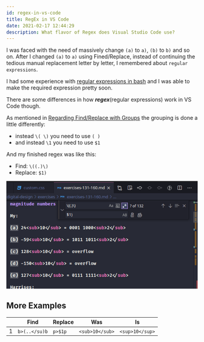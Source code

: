 ```yaml
---
id: regex-in-vs-code
title: RegEx in VS Code
date: 2021-02-17 12:44:29
description: What flavor of Regex does Visual Studio Code use?
---
```


I was faced with the need of massively change `(a)` to `a)`, `(b)` to `b)` and so on. After I changed `(a)` to `a)` using Fined/Replace, instead of continuing the tedious manual replacement letter by letter, I remembered about `regular expressions`.

I had some experience with [regular expressions in bash](../shells/bash/regex-in-bash) and I was able to make the required expression pretty soon.

There are some differences in how ***regex***(regular expressions) work in VS Code though.

As mentioned in [Regarding Find/Replace with Groups](https://stackoverflow.com/questions/42179046/what-flavor-of-regex-does-visual-studio-code-use#42184299) the grouping is done a little differently:

- instead `\( \)` you need to use `( )`
- and instead `\1` you need to use `$1`

And my finished regex was like this:

- Find: `\((.)\)`
- Replace: `$1)`

[![Regex in VS Code](regex-in-vs-code.png)](regex-in-vs-code.png)

## More Examples

||Find|Replace|Was|Is|
-|-|-|-|-
1|`b>(..</su)b`|`p>$1p`|`<sub>10</sub>`|`<sup>10</sup>`
